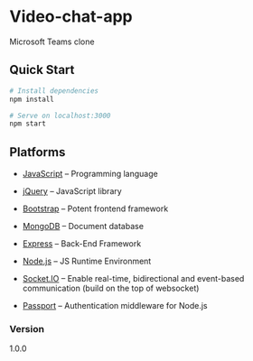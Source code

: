 # Video-chat-app
Microsoft Teams clone

## Quick Start

```bash
# Install dependencies
npm install

# Serve on localhost:3000
npm start


```

## Platforms

- [JavaScript](https://www.w3schools.com/js/)  –  Programming language

- [jQuery](https://jquery.com/)  –  JavaScript library

- [Bootstrap](https://getbootstrap.com/)  – Potent frontend framework

- [MongoDB](https://www.mongodb.com/)  – Document database

- [Express](https://expressjs.com/)  –  Back-End Framework

- [Node.js](https://nodejs.org/en/) – JS Runtime Environment

- [Socket.IO](https://socket.io/)  – Enable real-time, bidirectional and event-based communication (build on the top of websocket)

- [Passport](http://www.passportjs.org/packages/passport-google-oauth20/) – Authentication middleware for Node.js



### Version

1.0.0



